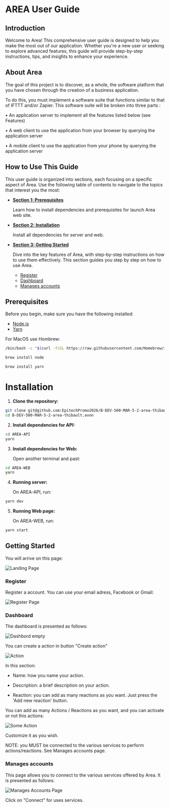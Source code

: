 # AREA User Guide

## Introduction

Welcome to Area! This comprehensive user guide is designed to help you make the most out of our application. Whether you're a new user or seeking to explore advanced features, this guide will provide step-by-step instructions, tips, and insights to enhance your experience.

## About Area

The goal of this project is to discover, as a whole, the software platform that you have chosen through the
creation of a business application.

To do this, you must implement a software suite that functions similar to that of IFTTT and/or Zapier.
This software suite will be broken into three parts :

• An application server to implement all the features listed below (see Features)

• A web client to use the application from your browser by querying the application server

• A mobile client to use the application from your phone by querying the application server

## How to Use This Guide

This user guide is organized into sections, each focusing on a specific aspect of Area. Use the following table of contents to navigate to the topics that interest you the most:

- **[Section 1: Prerequisites](#Prerequisites)**

    Learn how to install dependencies and prerequisites for launch Area web site.

- **[Section 2: Installation](#installation)**

    Install all dependencies for server and web.

- **[Section 3: Getting Started](#getting-started)**

    Dive into the key features of Area, with step-by-step instructions on how to use them effectively.
    This section guides you step by step on how to use Area.

    - [Register](#register)
    - [Dashboard](#dashboard)
    - [Manages accounts](#manages-accounts)


## Prerequisites

Before you begin, make sure you have the following installed:

- [Node.js](https://nodejs.org/)
- [Yarn](https://yarnpkg.com/)

For MacOS use Hombrew:

```bash
/bin/bash -c "$(curl -fsSL https://raw.githubusercontent.com/Homebrew/install/HEAD/install.sh)"

brew install node

brew install yarn
```

# Installation

1. **Clone the repository:**
```bash
git clone git@github.com:EpitechPromo2026/B-DEV-500-MAR-5-2-area-thibault.avon.git
cd B-DEV-500-MAR-5-2-area-thibault.avon
```

2. **Install dependencies for API:**
```bash
cd AREA-API
yarn
```

3. **Install dependencies for Web:**

    Open another terminal and past:
```bash
cd AREA-WEB
yarn
```

4. **Running server:**

    On AREA-API, run:
```bash
yarn dev
```

5. **Running Web page:**

    On AREA-WEB, run:
```bash
yarn start
```

## Getting Started

You will arrive on this page:

![Landing Page](img/landing_page.png)

### Register

Register a account. You can use your email adress, Facebook or Gmail:

![Register Page](img/register.png)

### Dashboard

The dashboard is presented as follows:

![Dashbord empty](img/empty_dashboard.png)

You can create a action in button "Create action"

![Action](img/action.png)

In this section:

- Name: how you name your action.

- Description: a brief description on your action.

- Reaction: you can add as many reactions as you want. Just press the 'Add new reaction' button.

You can add as many Actions / Reactions as you want, and you can activate or not this actions:

![Some Action](img/some_actions.png)

Customize it as you wish.

NOTE: you MUST be connected to the various services to perform actions/reactions. See Manages accounts page.

### Manages accounts

This page allows you to connect to the various services offered by Area. It is presented as follows:

![Manages Accounts Page](img/accounts.png)

Click on "Connect" for uses services.

